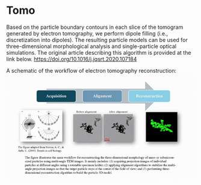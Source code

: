 # Tomo
Based on the particle boundary contours in each slice of the tomogram generated by electron tomography, we perform dipole filling (i.e., discretization into dipoles). The resulting particle models can be used for three-dimensional morphological analysis and single-particle optical simulations. The original article describing this algorithm is provided at the link below.
https://doi.org/10.1016/j.jqsrt.2020.107184

A schematic of the workflow of electron tomography reconstruction: ![说](assets/2020_JQSRT.gif)
